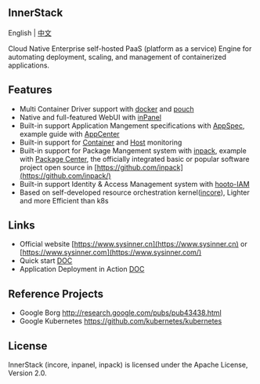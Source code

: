 ## InnerStack

English | [中文](./README.zh-CN.md)

Cloud Native Enterprise self-hosted PaaS (platform as a service) Engine for automating deployment, scaling, and management of containerized applications.


## Features

* Multi Container Driver support with [docker](https://www.docker.com/) and [pouch](http://pouchcontainer.io/)
* Native and full-featured WebUI with [inPanel](https://www.sysinner.cn/gdoc/view/si/intro/inpanel.md)
* Built-in support Application Mangement specifications with [AppSpec](https://www.sysinner.cn/gdoc/view/si/app/spec-define.md), example guide with [AppCenter](https://www.sysinner.cn/si/app)
* Built-in support for [Container](https://www.sysinner.cn/gdoc/view/si/pod/info.md) and [Host](https://www.sysinner.cn/gdoc/view/si/ops/host/cluster.md) monitoring
* Built-in support for Package Mangement system with [inpack](https://www.sysinner.cn/gdoc/view/inpack/webui/index.md), example with [Package Center](https://www.sysinner.cn/si/inpack), the officially integrated basic or popular software project open source in [https://github.com/inpack](https://github.com/inpack/)
* Built-in support Identity & Access Management system with [hooto-IAM](https://github.com/hooto/iam)
* Based on self-developed resource orchestration kernel([incore](https://github.com/sysinner/incore/)), Lighter and more Efficient than k8s


## Links

* Official website [https://www.sysinner.cn](https://www.sysinner.cn) or [https://www.sysinner.com](https://www.sysinner.com/)
* Quick start [DOC](https://www.sysinner.cn/gdoc/view/si/)
* Application Deployment in Action [DOC](https://www.sysinner.cn/gdoc/view/app-guide/)


## Reference Projects

* Google Borg <http://research.google.com/pubs/pub43438.html>
* Google Kubernetes <https://github.com/kubernetes/kubernetes>


## License

InnerStack (incore, inpanel, inpack) is licensed under the Apache License, Version 2.0.

